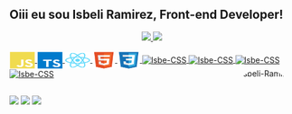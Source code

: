 ## Oiii eu sou Isbeli Ramirez, Front-end Developer!
<div align="center">
  <a href="https://github.com/Isbeli">
  <img height="180em" src="https://github-readme-stats.vercel.app/api/top-langs/?username=Isbeli&layout=compact&langs_count=7&theme=dark"/>
  <img height="180em" src="https://github-readme-stats.vercel.app/api?username=Isbeli&show_icons=true&theme=radical"/>
  </a>
</div>

<div style="display: inline_block"><br>
  <a href="https://github.com/isbeli">
  <img align="center" alt="Isbe-Js" height="30" width="45" src="https://raw.githubusercontent.com/devicons/devicon/master/icons/javascript/javascript-plain.svg">
  <img align="center" alt="Isbe-Ts" height="30" width="45" src="https://raw.githubusercontent.com/devicons/devicon/master/icons/typescript/typescript-plain.svg">
  <img align="center" alt="Isbe-React" height="30" width="45" src="https://raw.githubusercontent.com/devicons/devicon/master/icons/react/react-original.svg">
  <img align="center" alt="Isbe-HTML" height="30" width="40" src="https://raw.githubusercontent.com/devicons/devicon/master/icons/html5/html5-original.svg">
  <img align="center" alt="Isbe-CSS" height="30" width="40" src="https://raw.githubusercontent.com/devicons/devicon/master/icons/css3/css3-original.svg">
  <img align="center" alt="Isbe-CSS" height="40" width="45" src="https://walde.co/wp-content/uploads/2016/09/nodejs_logo.png">
  <img align="center" alt="Isbe-CSS" height="40" width="45" src="https://prepinsta.com/wp-content/uploads/2020/07/python-removebg-preview.webp">
   <img align="center" alt="Isbe-CSS" height="40" width="50" src="https://logosmarcas.net/wp-content/uploads/2020/11/Salesforce-Logo.png">
   <img align="center" alt="Isbe-CSS" height="40" width="60" src="https://cdn-bdfbc.nitrocdn.com/mpQHUpeCagYMmyclYzWrEuJOvwEOajTJ/assets/static/optimized/rev-33edbce/wp-content/uploads/2022/12/cover7-1080x675.jpg">

  <img align="right" alt="Isbeli-Ramirez" height="150" style="border-radius:60px;" src="https://lh3.googleusercontent.com/a/AGNmyxbmpEejC5KUBkqa4XVGp8EHvrJhp7zYrcxz4GDj=s288">
  </a>
</div>
  
  ##
 
<div> 
  
  <a href="https://www.instagram.com/isbelij/" style="border-radius:50px;" target="_blank"><img src="https://img.shields.io/badge/-Instagram-%23E4405F?style=for-the-badge&logo=instagram&logoColor=white" target="_blank"></a>
  <a href = "mailto:isbeliramirez8@gmail.com"><img src="https://img.shields.io/badge/-Gmail-%23333?style=for-the-badge&logo=gmail&logoColor=white" target="_blank"></a>
  <a href="https://www.linkedin.com/in/isbeli-ramirez-43a802130/" target="_blank"><img src="https://img.shields.io/badge/-LinkedIn-%230077B5?style=for-the-badge&logo=linkedin&logoColor=white" target="_blank"></a> 
 <a href="https://github.com/isbeli">
 </a>
</div>
